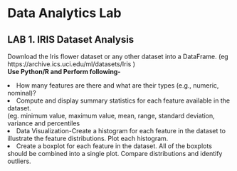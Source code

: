 # Data Analytics Lab
<h2>LAB 1. IRIS Dataset Analysis</h2>
<p>
 Download the Iris flower dataset or any other dataset into a DataFrame. (eg
https://archive.ics.uci.edu/ml/datasets/Iris ) <br><strong>Use Python/R and Perform following- </strong><br>
<li>How many features are there and what are their types (e.g., numeric, nominal)?</li>
<li>Compute and display summary statistics for each feature available in the dataset.</li>
(eg. minimum value, maximum value, mean, range, standard deviation, variance
and percentiles</li>
<li> Data Visualization-Create a histogram for each feature in the dataset to illustrate the
feature distributions. Plot each histogram.</li>
<li>Create a boxplot for each feature in the dataset. All of the boxplots should be
combined into a single plot. Compare distributions and identify outliers.</li>
</p>
